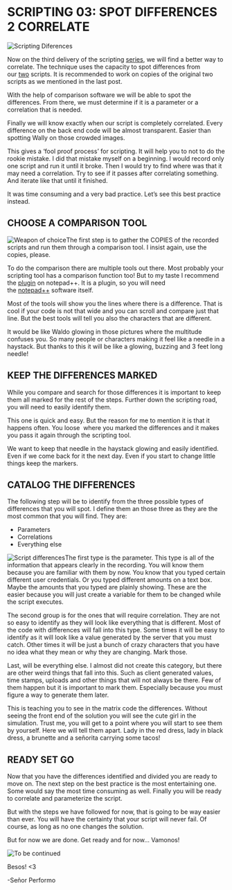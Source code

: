# SCRIPTING 03: SPOT DIFFERENCES 2 CORRELATE
  
![Scripting Diferences](https://i0.wp.com/www.srperf.com/wp-content/uploads/2017/07/ArtBoard-Image-33.jpg?fit=1800%2C900&ssl=1)

Now on the third delivery of the scripting [series](https://www.srperf.com/scripting-date-first/), we will find a better way to correlate. The technique uses the capacity to spot differences from our [two](https://www.srperf.com/scrpting-02-bring-pairs/) scripts. It is recommended to work on copies of the original two scripts as we mentioned in the last post.

With the help of comparison software we will be able to spot the differences. From there, we must determine if it is a parameter or a correlation that is needed.

Finally we will know exactly when our script is completely correlated. Every difference on the back end code will be almost transparent. Easier than spotting Wally on those crowded images.

This gives a ‘fool proof process’ for scripting. It will help you to not to do the rookie mistake. I did that mistake myself on a beginning. I would record only one script and run it until it broke. Then I would try to find where was that it may need a correlation. Try to see if it passes after correlating something. And iterate like that until it finished.

It was time consuming and a very bad practice. Let’s see this best practice instead.

## CHOOSE A COMPARISON TOOL

![Weapon of choice](https://i0.wp.com/www.srperf.com/wp-content/uploads/2017/07/Weapon.jpg?resize=300%2C300&ssl=1)The first step is to gather the COPIES of the recorded scripts and run them through a comparison tool. I insist again, use the copies, please.

To do the comparison there are multiple tools out there. Most probably your scripting tool has a comparison function too! But to my taste I recommend the [plugin](https://sourceforge.net/projects/npp-compare/) on notepad++. It is a plugin, so you will need the [notepad++](https://notepad-plus-plus.org/download/) software itself.

Most of the tools will show you the lines where there is a difference. That is cool if your code is not that wide and you can scroll and compare just that line. But the best tools will tell you also the characters that are different.

It would be like Waldo glowing in those pictures where the multitude confuses you. So many people or characters making it feel like a needle in a haystack. But thanks to this it will be like a glowing, buzzing and 3 feet long needle!

## KEEP THE DIFFERENCES MARKED

While you compare and search for those differences it is important to keep them all marked for the rest of the steps. Further down the scripting road, you will need to easily identify them.

This one is quick and easy. But the reason for me to mention it is that it happens often. You loose  where you marked the differences and it makes you pass it again through the scripting tool.

We want to keep that needle in the haystack glowing and easily identified. Even if we come back for it the next day. Even if you start to change little things keep the markers.

## CATALOG THE DIFFERENCES

The following step will be to identify from the three possible types of differences that you will spot. I define them an those three as they are the most common that you will find. They are:

- Parameters
- Correlations
- Everything else

![Script differences](https://i0.wp.com/www.srperf.com/wp-content/uploads/2017/08/AnimalCatalog.jpg?resize=300%2C300&ssl=1)The first type is the parameter. This type is all of the information that appears clearly in the recording. You will know them because you are familiar with them by now. You know that you typed certain different user credentials. Or you typed different amounts on a text box. Maybe the amounts that you typed are plainly showing. These are the easier because you will just create a variable for them to be changed while the script executes.

The second group is for the ones that will require correlation. They are not so easy to identify as they will look like everything that is different. Most of the code with differences will fall into this type. Some times it will be easy to identify as it will look like a value generated by the server that you must catch. Other times it will be just a bunch of crazy characters that you have no idea what they mean or why they are changing. Mark those.

Last, will be everything else. I almost did not create this category, but there are other weird things that fall into this. Such as client generated values, time stamps, uploads and other things that will not always be there. Few of them happen but it is important to mark them. Especially because you must figure a way to generate them later.

This is teaching you to see in the matrix code the differences. Without seeing the front end of the solution you will see the cute girl in the simulation. Trust me, you will get to a point where you will start to see them by yourself. Here we will tell them apart. Lady in the red dress, lady in black dress, a brunette and a señorita carrying some tacos!

## READY SET GO

Now that you have the differences identified and divided you are ready to move on. The next step on the best practice is the most entertaining one. Some would say the most time consuming as well. Finally you will be ready to correlate and parameterize the script.

But with the steps we have followed for now, that is going to be way easier than ever. You will have the certainty that your script will never fail. Of course, as long as no one changes the solution.

But for now we are done. Get ready and for now… Vamonos!

![To be continued](https://i0.wp.com/www.srperf.com/wp-content/uploads/2017/06/Continuara.png?resize=300%2C95&ssl=1)

Besos! <3

-Señor Performo